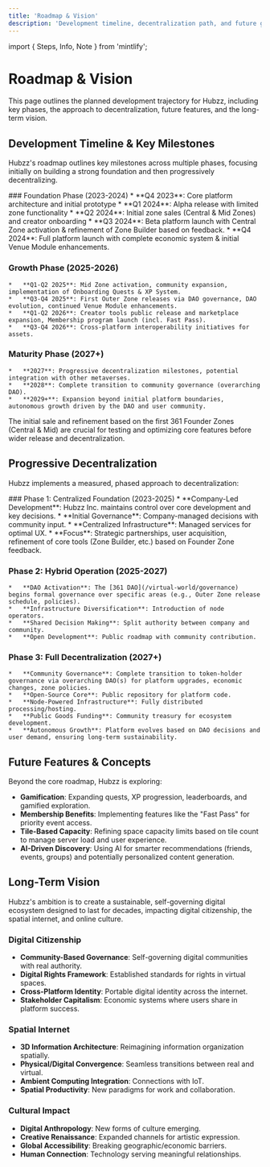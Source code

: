 ```yaml
---
title: 'Roadmap & Vision'
description: 'Development timeline, decentralization path, and future goals.'
---
```


import { Steps, Info, Note } from 'mintlify';

# Roadmap & Vision

This page outlines the planned development trajectory for Hubzz, including key phases, the approach to decentralization, future features, and the long-term vision.

## Development Timeline & Key Milestones

Hubzz's roadmap outlines key milestones across multiple phases, focusing initially on building a strong foundation and then progressively decentralizing.

<Steps>
### Foundation Phase (2023-2024)
    *   **Q4 2023**: Core platform architecture and initial prototype
    *   **Q1 2024**: Alpha release with limited zone functionality
    *   **Q2 2024**: Initial zone sales (Central & Mid Zones) and creator onboarding
    *   **Q3 2024**: Beta platform launch with Central Zone activation & refinement of Zone Builder based on feedback.
    *   **Q4 2024**: Full platform launch with complete economic system & initial Venue Module enhancements.

### Growth Phase (2025-2026)
    *   **Q1-Q2 2025**: Mid Zone activation, community expansion, implementation of Onboarding Quests & XP System.
    *   **Q3-Q4 2025**: First Outer Zone releases via DAO governance, DAO evolution, continued Venue Module enhancements.
    *   **Q1-Q2 2026**: Creator tools public release and marketplace expansion, Membership program launch (incl. Fast Pass).
    *   **Q3-Q4 2026**: Cross-platform interoperability initiatives for assets.

### Maturity Phase (2027+)
    *   **2027**: Progressive decentralization milestones, potential integration with other metaverses.
    *   **2028**: Complete transition to community governance (overarching DAO).
    *   **2029+**: Expansion beyond initial platform boundaries, autonomous growth driven by the DAO and user community.
</Steps>

<Note>
The initial sale and refinement based on the first 361 Founder Zones (Central & Mid) are crucial for testing and optimizing core features before wider release and decentralization.
</Note>

## Progressive Decentralization

Hubzz implements a measured, phased approach to decentralization:

<Steps>
### Phase 1: Centralized Foundation (2023-2025)
    *   **Company-Led Development**: Hubzz Inc. maintains control over core development and key decisions.
    *   **Initial Governance**: Company-managed decisions with community input.
    *   **Centralized Infrastructure**: Managed services for optimal UX.
    *   **Focus**: Strategic partnerships, user acquisition, refinement of core tools (Zone Builder, etc.) based on Founder Zone feedback.

### Phase 2: Hybrid Operation (2025-2027)
    *   **DAO Activation**: The [361 DAO](/virtual-world/governance) begins formal governance over specific areas (e.g., Outer Zone release schedule, policies).
    *   **Infrastructure Diversification**: Introduction of node operators.
    *   **Shared Decision Making**: Split authority between company and community.
    *   **Open Development**: Public roadmap with community contribution.

### Phase 3: Full Decentralization (2027+)
    *   **Community Governance**: Complete transition to token-holder governance via overarching DAO(s) for platform upgrades, economic changes, zone policies.
    *   **Open-Source Core**: Public repository for platform code.
    *   **Node-Powered Infrastructure**: Fully distributed processing/hosting.
    *   **Public Goods Funding**: Community treasury for ecosystem development.
    *   **Autonomous Growth**: Platform evolves based on DAO decisions and user demand, ensuring long-term sustainability.
</Steps>

## Future Features & Concepts

Beyond the core roadmap, Hubzz is exploring:

*   **Gamification**: Expanding quests, XP progression, leaderboards, and gamified exploration.
*   **Membership Benefits**: Implementing features like the "Fast Pass" for priority event access.
*   **Tile-Based Capacity**: Refining space capacity limits based on tile count to manage server load and user experience.
*   **AI-Driven Discovery**: Using AI for smarter recommendations (friends, events, groups) and potentially personalized content generation.

## Long-Term Vision

<Info>
Hubzz's ambition is to create a sustainable, self-governing digital ecosystem designed to last for decades, impacting digital citizenship, the spatial internet, and online culture.
</Info>

### Digital Citizenship
*   **Community-Based Governance**: Self-governing digital communities with real authority.
*   **Digital Rights Framework**: Established standards for rights in virtual spaces.
*   **Cross-Platform Identity**: Portable digital identity across the internet.
*   **Stakeholder Capitalism**: Economic systems where users share in platform success.

### Spatial Internet
*   **3D Information Architecture**: Reimagining information organization spatially.
*   **Physical/Digital Convergence**: Seamless transitions between real and virtual.
*   **Ambient Computing Integration**: Connections with IoT.
*   **Spatial Productivity**: New paradigms for work and collaboration.

### Cultural Impact
*   **Digital Anthropology**: New forms of culture emerging.
*   **Creative Renaissance**: Expanded channels for artistic expression.
*   **Global Accessibility**: Breaking geographic/economic barriers.
*   **Human Connection**: Technology serving meaningful relationships. 